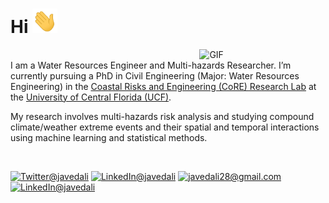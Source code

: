 
   <h1 align="left">Hi <img src="https://raw.githubusercontent.com/ABSphreak/ABSphreak/master/gifs/Hi.gif" width="40px" /></h1>
 
  <img align="right" alt="GIF" src="https://github.com/abhisheknaiidu/abhisheknaiidu/blob/master/code.gif?raw=true" width="40%" height="40%" /><br>
I am a Water Resources Engineer and Multi-hazards Researcher. I’m currently pursuing a PhD in Civil Engineering (Major: Water Resources Engineering) in the [Coastal Risks and Engineering (CoRE) Research Lab](https://core-lab.weebly.com/) at the [University of Central Florida (UCF)](https://www.ucf.edu/). 

My research involves multi-hazards risk analysis and studying compound climate/weather extreme events and their spatial and temporal interactions using machine learning and statistical methods.

<br>


<!---
## Where to find me
-->
 <p align="left">
  <a href="https://twitter.com/javedali99"><img src="https://img.shields.io/badge/twitter-%231DA1F2.svg?&style=for-the-badge&logo=twitter&logoColor=white" alt="Twitter@javedali"></a>
  <a href="https://www.linkedin.com/in/javedali18"><img src="https://img.shields.io/badge/linkedin-%230077B5.svg?&style=for-the-badge&logo=linkedin&logoColor=white" alt="LinkedIn@javedali"></a>
  <a href="mailto:javedali28@gmail.com"><img src="https://img.shields.io/badge/gmail-D14836?&style=for-the-badge&logo=gmail&logoColor=white" alt="javedali28@gmail.com"></a>
 <a href="https://javedali.net"><img src="https://img.shields.io/badge/Website%20-%2302569B.svg?&style=for-the-badge&logo=WordPress&logoColor=white" alt="LinkedIn@javedali"></a>
</p>

</p>

<br>



<!---
<br>

#
![GitHub Javed](https://img.shields.io/github/followers/javedali99?style=social) 
![visitors](https://visitor-badge.laobi.icu/badge?page_id=javedali99.javedali99)

# Feedback gif
<h3 align="center">Appreciate your feedbacks <img src="https://media.giphy.com/media/26FPJGjhefSJuaRhu/giphy.gif" width="60px"></h3>

# GitHUb stats in different color
<img align="center" src="https://github-readme-stats.vercel.app/api?username=javedali99&show_icons=true&title_color=610D4D&icon_color=C949DC&text_color=440A5C&bg_color=F3D3E7" alt="Javed's Github Stats" width="450px"> 

# calender of activity
![Metrics](https://metrics.lecoq.io/javedali99?template=classic&base.header=0&base.activity=0&base.community=0&base.repositories=0&base.metadata=0&isocalendar=1&isocalendar.duration=full-year&config.timezone=America%2FNew_York)

# all information
![Metrics](https://metrics.lecoq.io/javedali99?template=classic&commits.authoring=javedali28%40gmail.com&base.metadata=0&isocalendar=1&achievements=1&notable=1&tweets=1&isocalendar.duration=full-year&achievements.threshold=C&achievements.secrets=true&achievements.display=compact&achievements.limit=0&notable.from=all&notable.repositories=false&tweets.attachments=false&tweets.limit=2&tweets.user=javedali99&config.timezone=America%2FNew_York)


I’m working on a National Academy of Sciences (NAS) funded project “The New First Line of Defense: Building Community Resilience through Residential Risk Disclosure” for studying the multi-hazards risks including their possible spatial and temporal interactions and dynamic vulnerability and exposure.


![Javed's GitHub stats](https://github-readme-stats.vercel.app/api?username=javedali99&show_icons=true&count_private=true) 

![Javed's Most Used Laguage](https://github-readme-stats.vercel.app/api/top-langs/?username=javedali99&layout=compact&langs_count=6&hide=scala&count_private=true) 
<br>

<img src="https://github-readme-stats-pasodl3pk.vercel.app/api?username=javedali99&show_icons=true&count_private=true">

<p align="center">
<img src="https://github-readme-stats-pasodl3pk.vercel.app/api?username=javedali99&show_icons=true&hide_title=true&count_private=true">

<img height="165"  src="https://github-readme-stats-pasodl3pk.vercel.app/api/top-langs/?username=javedali99&layout=compact&langs_count=9&hide=scala&count_private=true" />

# Profile view
<p align="left"> <img src="https://komarev.com/ghpvc/?username=javedali99" alt="javedali99" /> </p>

![Metrics](https://metrics.lecoq.io/javedali99?template=classic&base.metadata=0&languages=1&achievements=1&pagespeed=1&tweets=1&languages.ignored=Scala&languages.limit=6&languages.sections=most-used&languages.colors=github&languages.threshold=0%25&languages.indepth=false&languages.analysis.timeout=15&languages.categories=markup%2C%20programming&languages.recent.categories=markup%2C%20programming&languages.recent.load=300&languages.recent.days=14&achievements.threshold=C&achievements.secrets=true&achievements.display=compact&achievements.limit=0&pagespeed.url=https%3A%2F%2Fjavedali.net%2F&pagespeed.detailed=false&pagespeed.screenshot=true&tweets.attachments=true&tweets.limit=2&tweets.user=javedali99&config.timezone=America%2FNew_York)


-->

